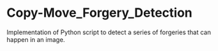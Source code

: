 # Copy-Move_Forgery_Detection
Implementation of Python script to detect a series of forgeries that can happen in an image.
